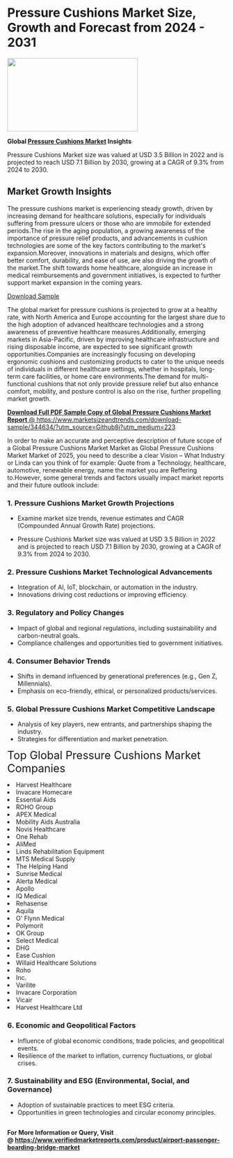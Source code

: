 <H1>Pressure Cushions Market Size, Growth and Forecast from 2024 - 2031</H1><img class="aligncenter size-medium wp-image-584254" src="https://thirdeyenews.in/wp-content/uploads/2024/09/Global-Market-Research-300x168.jpeg" alt="" width="300" height="168" /><p><strong>Global&nbsp;<a href="https://www.marketsizeandtrends.com/download-sample/344634/?utm_source=Github8j?utm_medium=223">Pressure Cushions Market</a> Insights</strong></p><p>Pressure Cushions Market size was valued at USD 3.5 Billion in 2022 and is projected to reach USD 7.1 Billion by 2030, growing at a CAGR of 9.3% from 2024 to 2030.</p><p><h2>Market Growth Insights</h2> <p>The pressure cushions market is experiencing steady growth, driven by increasing demand for healthcare solutions, especially for individuals suffering from pressure ulcers or those who are immobile for extended periods.The rise in the aging population, a growing awareness of the importance of pressure relief products, and advancements in cushion technologies are some of the key factors contributing to the market's expansion.Moreover, innovations in materials and designs, which offer better comfort, durability, and ease of use, are also driving the growth of the market.The shift towards home healthcare, alongside an increase in medical reimbursements and government initiatives, is expected to further support market expansion in the coming years.</p> <p><a href="#">Download Sample</a></p> <p>The global market for pressure cushions is projected to grow at a healthy rate, with North America and Europe accounting for the largest share due to the high adoption of advanced healthcare technologies and a strong awareness of preventive healthcare measures.Additionally, emerging markets in Asia-Pacific, driven by improving healthcare infrastructure and rising disposable income, are expected to see significant growth opportunities.Companies are increasingly focusing on developing ergonomic cushions and customizing products to cater to the unique needs of individuals in different healthcare settings, whether in hospitals, long-term care facilities, or home care environments.The demand for multi-functional cushions that not only provide pressure relief but also enhance comfort, mobility, and posture control is also on the rise, further propelling market growth.<p><a href="#"></p><p><span class=""><strong>Download Full PDF Sample Copy of Global Pressure Cushions Market Report</strong> @ <a href="https://www.marketsizeandtrends.com/download-sample/344634/?utm_source=Github8j?utm_medium=223" target="_blank">https://www.marketsizeandtrends.com/download-sample/344634/?utm_source=Github8j?utm_medium=223</a></span></p><p>In order to make an accurate and perceptive description of future scope of a Global&nbsp;Pressure Cushions Market Market as Global&nbsp;Pressure Cushions Market Market of 2025, you need to describe a clear Vision &ndash; What Industry or Linda can you think of for example: Quote from a Technology, healthcare, automotive, renewable energy, name the market you are Reffering to.However, some general trends and factors usually impact market reports and their future outlook include:</p><h3>1.&nbsp;<strong>Pressure Cushions Market Growth Projections</strong></h3><ul><li>Examine market size trends, revenue estimates and CAGR (Compounded Annual Growth Rate) projections.</li><li><p>Pressure Cushions Market size was valued at USD 3.5 Billion in 2022 and is projected to reach USD 7.1 Billion by 2030, growing at a CAGR of 9.3% from 2024 to 2030.</p></li></ul><h3>2.&nbsp;<strong>Pressure Cushions Market Technological Advancements</strong></h3><ul><li>Integration of AI, IoT, blockchain, or automation in the industry.</li><li>Innovations driving cost reductions or improving efficiency.</li></ul><h3>3.&nbsp;<strong>Regulatory and Policy Changes</strong></h3><ul><li>Impact of global and regional regulations, including sustainability and carbon-neutral goals.</li><li>Compliance challenges and opportunities tied to government initiatives.</li></ul><h3>4.&nbsp;<strong>Consumer Behavior Trends</strong></h3><ul><li>Shifts in demand influenced by generational preferences (e.g., Gen Z, Millennials).</li><li>Emphasis on eco-friendly, ethical, or personalized products/services.</li></ul><h3>5.&nbsp;<strong>Global Pressure Cushions Market Competitive Landscape</strong></h3><ul><li>Analysis of key players, new entrants, and partnerships shaping the industry.</li><li>Strategies for differentiation and market penetration.</li></ul><p data-pm-slice="1 1 []"><span style="color: inherit; font-family: inherit; font-size: 25px;">Top Global Pressure Cushions Market Companies</span></p><div class="" data-test-id=""><p><li>Harvest Healthcare</li><li> Invacare Homecare</li><li> Essential Aids</li><li> ROHO Group</li><li> APEX Medical</li><li> Mobility Aids Australia</li><li> Novis Healthcare</li><li> One Rehab</li><li> AliMed</li><li> Linds Rehabilitation Equipment</li><li> MTS Medical Supply</li><li> The Helping Hand</li><li> Sunrise Medical</li><li> Alerta Medical</li><li> Apollo</li><li> IQ Medical</li><li> Rehasense</li><li> Aquila</li><li> O' Flynn Medical</li><li> Polymorit</li><li> OK Group</li><li> Select Medical</li><li> DHG</li><li> Ease Cushion</li><li> Willaid Healthcare Solutions</li><li> Roho</li><li> Inc.</li><li> Varilite</li><li> Invacare Corporation</li><li> Vicair</li><li> Harvest Healthcare Ltd</li></p></div><h3>6.&nbsp;<strong>Economic and Geopolitical Factors</strong></h3><ul><li>Influence of global economic conditions, trade policies, and geopolitical events.</li><li>Resilience of the market to inflation, currency fluctuations, or global crises.</li></ul><h3>7.&nbsp;<strong>Sustainability and ESG (Environmental, Social, and Governance)</strong></h3><ul><li>Adoption of sustainable practices to meet ESG criteria.</li><li>Opportunities in green technologies and circular economy principles.</li></ul><h2><strong style="font-size: 14px;">For More Information or Query, Visit @&nbsp;</strong><a style="background-color: #ffffff; font-size: 14px;" href="https://www.marketsizeandtrends.com/report/pressure-cushions-market/" target="_blank">https://www.verifiedmarketreports.com/product/airport-passenger-boarding-bridge-market</a></h2>